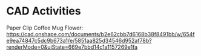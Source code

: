 # CAD Activities

Paper Clip
Coffee Mug
Flower: https://cad.onshape.com/documents/b2e62cbb7d6168b38f8491bb/w/654fe9ea74847c5dc9b673a1/e/5851aa825d34546d952af78b?renderMode=0&uiState=669e7bbd14c1a1157269e1fa
